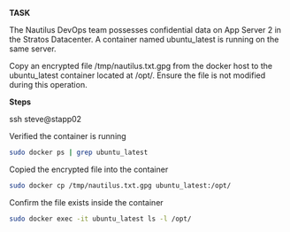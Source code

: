 **TASK**

The Nautilus DevOps team possesses confidential data on App Server 2 in the Stratos Datacenter. A container named ubuntu_latest is running on the same server.

Copy an encrypted file /tmp/nautilus.txt.gpg from the docker host to the ubuntu_latest container located at /opt/. Ensure the file is not modified during this operation.

**Steps**

ssh steve@stapp02

Verified the container is running

```bash
sudo docker ps | grep ubuntu_latest
```

Copied the encrypted file into the container

```bash
sudo docker cp /tmp/nautilus.txt.gpg ubuntu_latest:/opt/
```

Confirm the file exists inside the container

```bash
sudo docker exec -it ubuntu_latest ls -l /opt/
```
